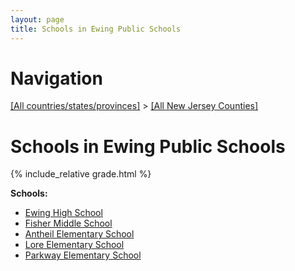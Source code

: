 ```yaml
---
layout: page
title: Schools in Ewing Public Schools
---
```

# Navigation

[[All countries/states/provinces]](../..) > [[All New Jersey Counties]](..)

# Schools in Ewing Public Schools

{% include_relative grade.html %}

**Schools:**

- [Ewing High School](Ewing_High_School.md)
- [Fisher Middle School](Fisher_Middle_School.md)
- [Antheil Elementary School](Antheil_Elementary_School.md)
- [Lore Elementary School](Lore_Elementary_School.md)
- [Parkway Elementary School](Parkway_Elementary_School.md)
